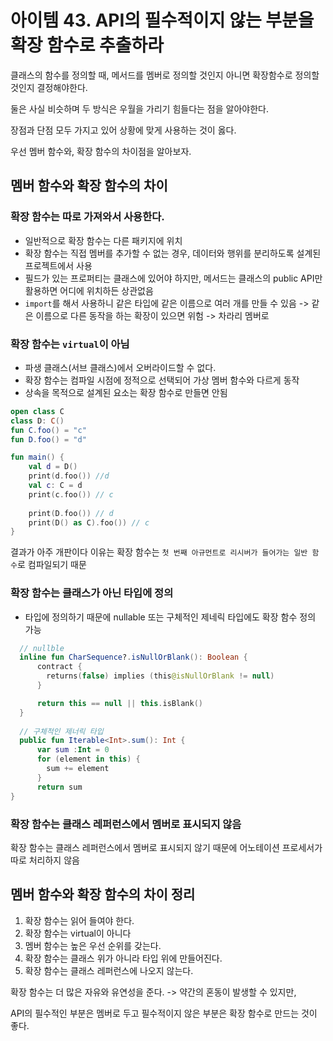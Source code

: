 # 아이템 43. API의 필수적이지 않는 부분을 확장 함수로 추출하라

클래스의 함수를 정의할 때, 메서드를 멤버로 정의할 것인지 아니면 확장함수로 정의할 것인지 결정해야한다.

둘은 사실 비슷하며 두 방식은 우월을 가리기 힘들다는 점을 알아야한다.

장점과 단점 모두 가지고 있어 상황에 맞게 사용하는 것이 옳다.

우선 멤버 함수와, 확장 함수의 차이점을 알아보자.

## 멤버 함수와 확장 함수의 차이

### 확장 함수는 따로 가져와서 사용한다.
  - 일반적으로 확장 함수는 다른 패키지에 위치
  - 확장 함수는 직접 멤버를 추가할 수 없는 경우, 데이터와 행위를 분리하도록 설계된 프로젝트에서 사용
  - 필드가 있는 프로퍼티는 클래스에 있어야 하지만, 메서드는 클래스의 public API만 활용하면 어디에 위치하든 상관없음
  - `import`를 해서 사용하니 같은 타입에 같은 이름으로 여러 개를 만들 수 있음 -> 같은 이름으로 다른 동작을 하는 확장이 있으면 위험 -> 차라리 멤버로

### 확장 함수는 `virtual`이 아님
  - 파생 클래스(서브 클래스)에서 오버라이드할 수 없다.
  - 확장 함수는 컴파일 시점에 정적으로 선택되어 가상 멤버 함수와 다르게 동작
  - 상속을 목적으로 설계된 요소는 확장 함수로 만들면 안됨
```kt
open class C
class D: C()
fun C.foo() = "c"
fun D.foo() = "d"

fun main() {
    val d = D()
    print(d.foo()) //d
    val c: C = d
    print(c.foo()) // c
    
    print(D.foo()) // d
    print(D() as C).foo()) // c
}
```
결과가 아주 개판이다 이유는 확장 함수는 `첫 번째 아규먼트로 리시버가 들어가는 일반 함수`로 컴파일되기 때문

### 확장 함수는 클래스가 아닌 타입에 정의
- 타입에 정의하기 때문에 nullable 또는 구체적인 제네릭 타입에도 확장 함수 정의 가능
```kt
  // nullble 
  inline fun CharSequence?.isNullOrBlank(): Boolean {
      contract {
        returns(false) implies (this@isNullOrBlank != null)
      }

      return this == null || this.isBlank()
  }
      
  // 구체적인 제너릭 타입
  public fun Iterable<Int>.sum(): Int {
      var sum :Int = 0
      for (element in this) {
        sum += element
      }
      return sum
}
```

### 확장 함수는 클래스 레퍼런스에서 멤버로 표시되지 않음

확장 함수는 클래스 레퍼런스에서 멤버로 표시되지 않기 때문에 어노테이션 프로세서가 따로 처리하지 않음

## 멤버 함수와 확장 함수의 차이 정리
1. 확장 함수는 읽어 들여야 한다.
2. 확장 함수는 virtual이 아니다
3. 멤버 함수는 높은 우선 순위를 갖는다.
4. 확장 함수는 클래스 위가 아니라 타입 위에 만들어진다.
5. 확장 함수는 클래스 레퍼런스에 나오지 않는다.

확장 함수는 더 많은 자유와 유연성을 준다. -> 약간의 혼동이 발생할 수 있지만,

API의 필수적인 부분은 멤버로 두고 필수적이지 않은 부분은 확장 함수로 만드는 것이 좋다.
